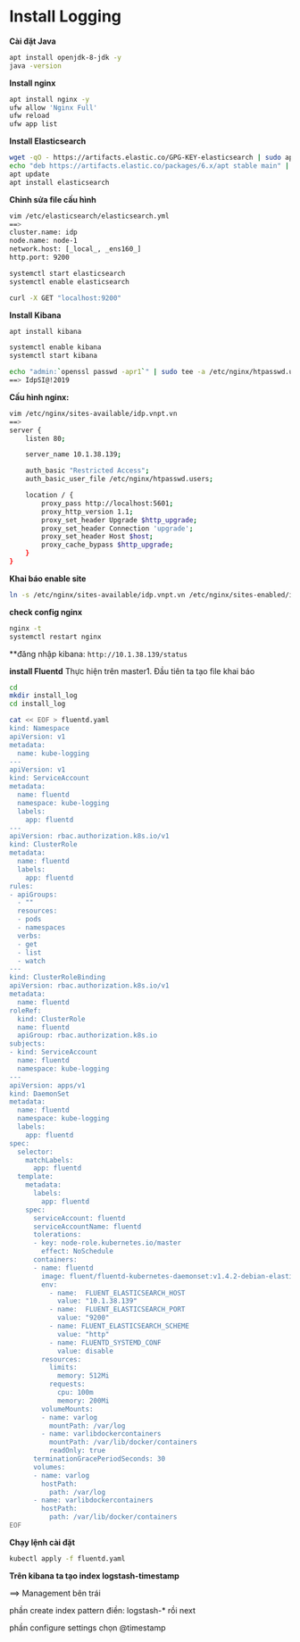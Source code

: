 # Install Logging

**Cài đặt Java**
```sh
apt install openjdk-8-jdk -y
java -version
```
**Install nginx**
```sh
apt install nginx -y
ufw allow 'Nginx Full'
ufw reload
ufw app list
```
**Install Elasticsearch**
```sh
wget -qO - https://artifacts.elastic.co/GPG-KEY-elasticsearch | sudo apt-key add -
echo "deb https://artifacts.elastic.co/packages/6.x/apt stable main" | sudo tee -a /etc/apt/sources.list.d/elastic-6.x.list
apt update
apt install elasticsearch
```
**Chỉnh sửa file cấu hình**
```sh
vim /etc/elasticsearch/elasticsearch.yml
==>
cluster.name: idp
node.name: node-1
network.host: [_local_, _ens160_]
http.port: 9200
```
```sh
systemctl start elasticsearch
systemctl enable elasticsearch
```
```sh
curl -X GET "localhost:9200"
```
**Install Kibana**
```sh
apt install kibana
```
```sh
systemctl enable kibana
systemctl start kibana
```
```sh
echo "admin:`openssl passwd -apr1`" | sudo tee -a /etc/nginx/htpasswd.users
==> IdpSI@!2019
```
**Cấu hình nginx:**
```sh
vim /etc/nginx/sites-available/idp.vnpt.vn
==>
server {
    listen 80;

    server_name 10.1.38.139;

    auth_basic "Restricted Access";
    auth_basic_user_file /etc/nginx/htpasswd.users;

    location / {
        proxy_pass http://localhost:5601;
        proxy_http_version 1.1;
        proxy_set_header Upgrade $http_upgrade;
        proxy_set_header Connection 'upgrade';
        proxy_set_header Host $host;
        proxy_cache_bypass $http_upgrade;
    }
}
```
**Khai báo enable site**
```sh
ln -s /etc/nginx/sites-available/idp.vnpt.vn /etc/nginx/sites-enabled/idp.vnpt.vn
```
**check config nginx**
```sh
nginx -t
systemctl restart nginx
```
**đăng nhập kibana: `http://10.1.38.139/status`

**install Fluentd**
Thực hiện trên master1. Đầu tiên ta tạo file khai báo
```sh
cd
mkdir install_log
cd install_log
```
```sh
cat << EOF > fluentd.yaml
kind: Namespace
apiVersion: v1
metadata:
  name: kube-logging
---
apiVersion: v1
kind: ServiceAccount
metadata:
  name: fluentd
  namespace: kube-logging
  labels:
    app: fluentd
---
apiVersion: rbac.authorization.k8s.io/v1
kind: ClusterRole
metadata:
  name: fluentd
  labels:
    app: fluentd
rules:
- apiGroups:
  - ""
  resources:
  - pods
  - namespaces
  verbs:
  - get
  - list
  - watch
---
kind: ClusterRoleBinding
apiVersion: rbac.authorization.k8s.io/v1
metadata:
  name: fluentd
roleRef:
  kind: ClusterRole
  name: fluentd
  apiGroup: rbac.authorization.k8s.io
subjects:
- kind: ServiceAccount
  name: fluentd
  namespace: kube-logging
---
apiVersion: apps/v1
kind: DaemonSet
metadata:
  name: fluentd
  namespace: kube-logging
  labels:
    app: fluentd
spec:
  selector:
    matchLabels:
      app: fluentd
  template:
    metadata:
      labels:
        app: fluentd
    spec:
      serviceAccount: fluentd
      serviceAccountName: fluentd
      tolerations:
      - key: node-role.kubernetes.io/master
        effect: NoSchedule
      containers:
      - name: fluentd
        image: fluent/fluentd-kubernetes-daemonset:v1.4.2-debian-elasticsearch-1.1
        env:
          - name:  FLUENT_ELASTICSEARCH_HOST
            value: "10.1.38.139"
          - name:  FLUENT_ELASTICSEARCH_PORT
            value: "9200"
          - name: FLUENT_ELASTICSEARCH_SCHEME
            value: "http"
          - name: FLUENTD_SYSTEMD_CONF
            value: disable
        resources:
          limits:
            memory: 512Mi
          requests:
            cpu: 100m
            memory: 200Mi
        volumeMounts:
        - name: varlog
          mountPath: /var/log
        - name: varlibdockercontainers
          mountPath: /var/lib/docker/containers
          readOnly: true
      terminationGracePeriodSeconds: 30
      volumes:
      - name: varlog
        hostPath:
          path: /var/log
      - name: varlibdockercontainers
        hostPath:
          path: /var/lib/docker/containers
EOF
```
**Chạy lệnh cài đặt**
```sh
kubectl apply -f fluentd.yaml
```
**Trên kibana ta tạo index logstash-timestamp**

==> Management bên trái

phần create index pattern điền: logstash-* rồi next

phần configure settings chọn @timestamp
